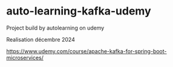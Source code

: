 # auto-learning-kafka-udemy
Project build by autolearning on udemy

Realisation décembre 2024

https://www.udemy.com/course/apache-kafka-for-spring-boot-microservices/
